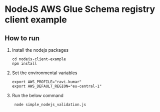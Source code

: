 # NodeJS AWS Glue Schema registry client example 

## How to run
1. Install the nodejs packages 
    ```shell
    cd nodejs-client-example
   npm install
    ```
2. Set the environmental variables
   ```shell
   export AWS_PROFILE="ravi.kumar"
   export AWS_DEFAULT_REGION="eu-central-1" 
   ```
3. Run the below command
    ```shell
     node simple_nodejs_validation.js
    ```

